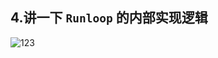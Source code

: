 ## 4.讲一下 `Runloop` 的内部实现逻辑

![123](http://okhqmtd8q.bkt.clouddn.com/294992146@qq.comRunLoop_1.png)


